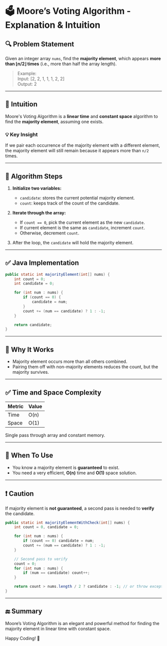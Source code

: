 # 🗳️ Moore’s Voting Algorithm - Explanation & Intuition

## 🔍 Problem Statement

Given an integer array `nums`, find the **majority element**, which appears **more than ⌊n/2⌋ times** (i.e., more than half the array length).

> Example:  
> Input:  [2, 2, 1, 1, 1, 2, 2]  
> Output: 2

---

## 🧠 Intuition

Moore's Voting Algorithm is a **linear time** and **constant space** algorithm to find the **majority element**, assuming one exists.

### 💡 Key Insight

If we pair each occurrence of the majority element with a different element, the majority element will still remain because it appears more than `n/2` times.

---

## 🔄 Algorithm Steps

1. **Initialize two variables:**
   - `candidate`: stores the current potential majority element.
   - `count`: keeps track of the count of the candidate.

2. **Iterate through the array:**
   - If `count == 0`, pick the current element as the new `candidate`.
   - If current element is the same as `candidate`, increment `count`.
   - Otherwise, decrement `count`.

3. After the loop, the `candidate` will hold the majority element.

---

## ✅ Java Implementation

```java
public static int majorityElement(int[] nums) {
    int count = 0;
    int candidate = 0;

    for (int num : nums) {
        if (count == 0) {
            candidate = num;
        }
        count += (num == candidate) ? 1 : -1;
    }

    return candidate;
}
```

---

## 📌 Why It Works

- Majority element occurs more than all others combined.
- Pairing them off with non-majority elements reduces the count, but the majority survives.

---

## ✅ Time and Space Complexity

| Metric | Value |
|--------|--------|
| Time   | O(n)   |
| Space  | O(1)   |

Single pass through array and constant memory.

---

## 🧪 When To Use

- You know a majority element is **guaranteed** to exist.
- You need a very efficient, **O(n)** time and **O(1)** space solution.

---

## ❗ Caution

If majority element is **not guaranteed**, a second pass is needed to **verify** the candidate.

```java
public static int majorityElementWithCheck(int[] nums) {
    int count = 0, candidate = 0;

    for (int num : nums) {
        if (count == 0) candidate = num;
        count += (num == candidate) ? 1 : -1;
    }

    // Second pass to verify
    count = 0;
    for (int num : nums) {
        if (num == candidate) count++;
    }

    return count > nums.length / 2 ? candidate : -1; // or throw exception if needed
}
```

---

## 🔚 Summary

Moore’s Voting Algorithm is an elegant and powerful method for finding the majority element in linear time with constant space.

Happy Coding! 🚀
